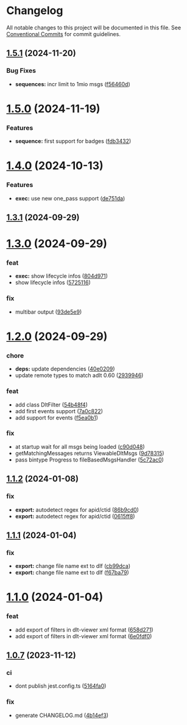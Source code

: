 # Changelog

All notable changes to this project will be documented in this file. See 
[Conventional Commits](https://conventionalcommits.org) for commit guidelines.


## [1.5.1](https://github.com/mbehr1/fba-cli/compare/v1.5.0...v1.5.1) (2024-11-20)


### Bug Fixes

* **sequences:** incr limit to 1mio msgs ([f56460d](https://github.com/mbehr1/fba-cli/commit/f56460d4fcdfefdabe6b497bb385d159897214cf))

# [1.5.0](https://github.com/mbehr1/fba-cli/compare/v1.4.0...v1.5.0) (2024-11-19)


### Features

* **sequence:** first support for badges ([fdb3432](https://github.com/mbehr1/fba-cli/commit/fdb3432d287d668fb1f8d0beb117c796097505f4))

# [1.4.0](https://github.com/mbehr1/fba-cli/compare/v1.3.1...v1.4.0) (2024-10-13)


### Features

* **exec:** use new one_pass support ([de751da](https://github.com/mbehr1/fba-cli/commit/de751da98b37d85d3f531fca007e55cb88deaed4))

## [1.3.1](https://github.com/mbehr1/fba-cli/compare/v1.3.0...v1.3.1) (2024-09-29)

# [1.3.0](https://github.com/mbehr1/fba-cli/compare/v1.2.0...v1.3.0) (2024-09-29)


### feat

* **exec:** show lifecycle infos ([804d971](https://github.com/mbehr1/fba-cli/commit/804d9717e3fdc28e55bd555d8cebbb8a35b4c4b6))
* show lifecycle infos ([5725116](https://github.com/mbehr1/fba-cli/commit/5725116748ac7a890e12f023b6f097c85a6c80e6))


### fix

* multibar output ([93de5e9](https://github.com/mbehr1/fba-cli/commit/93de5e9e8af725c962fbf2eb7dd81d044a3d6700))

# [1.2.0](https://github.com/mbehr1/fba-cli/compare/v1.1.2...v1.2.0) (2024-09-29)


### chore

* **deps:** update dependencies ([40e0209](https://github.com/mbehr1/fba-cli/commit/40e02097eee5331c521a531b09ccbb1cd521181c))
* update remote types to match adlt 0.60 ([2939946](https://github.com/mbehr1/fba-cli/commit/29399463ab4b89307f42837ee5e83c983e0d8272))


### feat

* add class DltFilter ([54b48f4](https://github.com/mbehr1/fba-cli/commit/54b48f40a6a3d8ff42c3904eac33a27bb897fa99))
* add first events support ([7a0c822](https://github.com/mbehr1/fba-cli/commit/7a0c822c1edc73f8776d929b006b4e3f4c0e3cf6))
* add support for events ([f5ea0b1](https://github.com/mbehr1/fba-cli/commit/f5ea0b1b238e45d62b12d2e37c3f56de3f4b6adb))


### fix

* at startup wait for all msgs being loaded ([c90d048](https://github.com/mbehr1/fba-cli/commit/c90d048f85c519ba046500b3dedfeaf15acb38b6))
* getMatchingMessages returns ViewableDltMsgs ([9d78315](https://github.com/mbehr1/fba-cli/commit/9d7831567b9642e33609d10b1b1e9ba538f63ee3))
* pass bintype Progress to fileBasedMsgsHandler ([5c72ac0](https://github.com/mbehr1/fba-cli/commit/5c72ac0b9a973c2ab42e6f6000af3860cfb53ef7))

## [1.1.2](https://github.com/mbehr1/fba-cli/compare/v1.1.1...v1.1.2) (2024-01-08)


### fix

* **export:** autodetect regex for apid/ctid ([86b9cd0](https://github.com/mbehr1/fba-cli/commit/86b9cd0b3661decaba172763260ac9b64c8e02ad))
* **export:** autodetect regex for apid/ctid ([0615ff8](https://github.com/mbehr1/fba-cli/commit/0615ff8d95b394d3fd6bf466dd84ae072b614d1a))

## [1.1.1](https://github.com/mbehr1/fba-cli/compare/v1.1.0...v1.1.1) (2024-01-04)


### fix

* **export:** change file name ext to dlf ([cb99dca](https://github.com/mbehr1/fba-cli/commit/cb99dcaa9ac38e8269e5bdd67c9f9d5da3b7f065))
* **export:** change file name ext to dlf ([f67ba79](https://github.com/mbehr1/fba-cli/commit/f67ba799250ca0529257b26baea3cbde80f814f1))

# [1.1.0](https://github.com/mbehr1/fba-cli/compare/v1.0.7...v1.1.0) (2024-01-04)


### feat

* add export of filters in dlt-viewer xml format ([658d271](https://github.com/mbehr1/fba-cli/commit/658d2710422f015bad38e8296345dc0d76df6053))
* add export of filters in dlt-viewer xml format ([6e0fdf0](https://github.com/mbehr1/fba-cli/commit/6e0fdf0343f93687d001be8e55ede44640cd4dc4))

## [1.0.7](https://github.com/mbehr1/fba-cli/compare/v1.0.6...v1.0.7) (2023-11-12)


### ci

* dont publish jest.config.ts ([5164fa0](https://github.com/mbehr1/fba-cli/commit/5164fa072ca56b66e9c4df1a4828f0b9b78ea78c))


### fix

* generate CHANGELOG.md ([4b14ef3](https://github.com/mbehr1/fba-cli/commit/4b14ef3af4a79bcb17abca61ea6bd0dba199c8d1))
